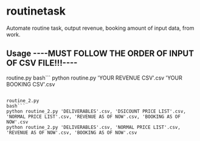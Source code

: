 # routinetask
Automate routine task, output revenue, booking amount of input data, from work.

## Usage ----MUST FOLLOW THE ORDER OF INPUT OF CSV FILE!!!----

routine.py
bash```
python routine.py 'YOUR REVENUE CSV'.csv 'YOUR BOOKING CSV'.csv 
```

routine_2.py
bash```
python routine_2.py 'DELIVERABLES'.csv, 'DSICOUNT PRICE LIST'.csv, 'NORMAL PRICE LIST'.csv, 'REVENUE AS OF NOW'.csv, 'BOOKING AS OF NOW'.csv
python routine_2.py 'DELIVERABLES'.csv, 'NORMAL PRICE LIST'.csv, 'REVENUE AS OF NOW'.csv, 'BOOKING AS OF NOW'.csv
```
